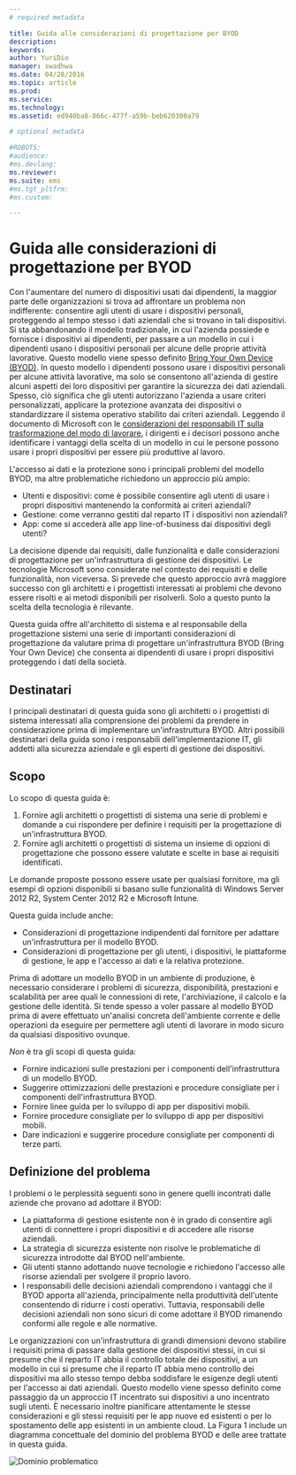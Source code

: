 ```yaml
---
# required metadata

title: Guida alle considerazioni di progettazione per BYOD
description:
keywords:
author: YuriDio
manager: swadhwa
ms.date: 04/28/2016
ms.topic: article
ms.prod:
ms.service:
ms.technology:
ms.assetid: ed940ba8-866c-477f-a59b-beb620300a79

# optional metadata

#ROBOTS:
#audience:
#ms.devlang:
ms.reviewer: 
ms.suite: ems
#ms.tgt_pltfrm:
#ms.custom:

---
```


# Guida alle considerazioni di progettazione per BYOD

Con l'aumentare del numero di dispositivi usati dai dipendenti, la maggior parte delle organizzazioni si trova ad affrontare un problema non indifferente: consentire agli utenti di usare i dispositivi personali, proteggendo al tempo stesso i dati aziendali che si trovano in tali dispositivi. Si sta abbandonando il modello tradizionale, in cui l'azienda possiede e fornisce i dispositivi ai dipendenti, per passare a un modello in cui i dipendenti usano i dispositivi personali per alcune delle proprie attività lavorative. Questo modello viene spesso definito [Bring Your Own Device (BYOD)](https://technet.microsoft.com/library/dn645493.aspx). In questo modello i dipendenti possono usare i dispositivi personali per alcune attività lavorative, ma solo se consentono all'azienda di gestire alcuni aspetti dei loro dispositivi per garantire la sicurezza dei dati aziendali. Spesso, ciò significa che gli utenti autorizzano l'azienda a usare criteri personalizzati, applicare la protezione avanzata dei dispositivi o standardizzare il sistema operativo stabilito dai criteri aziendali. Leggendo il documento di Microsoft con le [considerazioni dei responsabili IT sulla trasformazione del modo di lavorare](http://download.microsoft.com/download/5/3/A/53A96632-02E3-416C-B209-D8725AA80AFE/CIO%20Considerations%20for%20Workstyle%20Transformation2.pdf), i dirigenti e i decisori possono anche identificare i vantaggi della scelta di un modello in cui le persone possono usare i propri dispositivi per essere più produttive al lavoro.

L'accesso ai dati e la protezione sono i principali problemi del modello BYOD, ma altre problematiche richiedono un approccio più ampio:

- Utenti e dispositivi: come è possibile consentire agli utenti di usare i propri dispositivi mantenendo la conformità ai criteri aziendali?
- Gestione: come verranno gestiti dal reparto IT i dispositivi non aziendali?
- App: come si accederà alle app line-of-business dai dispositivi degli utenti?

La decisione dipende dai requisiti, dalle funzionalità e dalle considerazioni di progettazione per un'infrastruttura di gestione dei dispositivi. Le tecnologie Microsoft sono considerate nel contesto dei requisiti e delle funzionalità, non viceversa. Si prevede che questo approccio avrà maggiore successo con gli architetti e i progettisti interessati ai problemi che devono essere risolti e ai metodi disponibili per risolverli. Solo a questo punto la scelta della tecnologia è rilevante.

Questa guida offre all'architetto di sistema e al responsabile della progettazione sistemi una serie di importanti considerazioni di progettazione da valutare prima di progettare un'infrastruttura BYOD (Bring Your Own Device) che consenta ai dipendenti di usare i propri dispositivi proteggendo i dati della società.

## Destinatari

I principali destinatari di questa guida sono gli architetti o i progettisti di sistema interessati alla comprensione dei problemi da prendere in considerazione prima di implementare un'infrastruttura BYOD. Altri possibili destinatari della guida sono i responsabili dell'implementazione IT, gli addetti alla sicurezza aziendale e gli esperti di gestione dei dispositivi.</para>
    
## Scopo
  
Lo scopo di questa guida è:

1. Fornire agli architetti o progettisti di sistema una serie di problemi e domande a cui rispondere per definire i requisiti per la progettazione di un'infrastruttura BYOD.
2. Fornire agli architetti o progettisti di sistema un insieme di opzioni di progettazione che possono essere valutate e scelte in base ai requisiti identificati. 

Le domande proposte possono essere usate per qualsiasi fornitore, ma gli esempi di opzioni disponibili si basano sulle funzionalità di Windows Server 2012 R2, System Center 2012 R2 e Microsoft Intune.

Questa guida include anche:

- Considerazioni di progettazione indipendenti dal fornitore per adattare un'infrastruttura per il modello BYOD. 
- Considerazioni di progettazione per gli utenti, i dispositivi, le piattaforme di gestione, le app e l'accesso ai dati e la relativa protezione.

Prima di adottare un modello BYOD in un ambiente di produzione, è necessario considerare i problemi di sicurezza, disponibilità, prestazioni e scalabilità per aree quali le connessioni di rete, l'archiviazione, il calcolo e la gestione delle identità. Si tende spesso a voler passare al modello BYOD prima di avere effettuato un'analisi concreta dell'ambiente corrente e delle operazioni da eseguire per permettere agli utenti di lavorare in modo sicuro da qualsiasi dispositivo ovunque.

*Non* è tra gli scopi di questa guida:

- Fornire indicazioni sulle prestazioni per i componenti dell'infrastruttura di un modello BYOD. 
- Suggerire ottimizzazioni delle prestazioni e procedure consigliate per i componenti dell'infrastruttura BYOD.
- Fornire linee guida per lo sviluppo di app per dispositivi mobili.
- Fornire procedure consigliate per lo sviluppo di app per dispositivi mobili.
- Dare indicazioni e suggerire procedure consigliate per componenti di terze parti.

## Definizione del problema

I problemi o le perplessità seguenti sono in genere quelli incontrati dalle aziende che provano ad adottare il BYOD:

- La piattaforma di gestione esistente non è in grado di consentire agli utenti di connettere i propri dispositivi e di accedere alle risorse aziendali.
- La strategia di sicurezza esistente non risolve le problematiche di sicurezza introdotte dal BYOD nell'ambiente.
- Gli utenti stanno adottando nuove tecnologie e richiedono l'accesso alle risorse aziendali per svolgere il proprio lavoro.
- I responsabili delle decisioni aziendali comprendono i vantaggi che il BYOD apporta all'azienda, principalmente nella produttività dell'utente consentendo di ridurre i costi operativi. Tuttavia, responsabili delle decisioni aziendali non sono sicuri di come adottare il BYOD rimanendo conformi alle regole e alle normative.

Le organizzazioni con un'infrastruttura di grandi dimensioni devono stabilire i requisiti prima di passare dalla gestione dei dispositivi stessi, in cui si presume che il reparto IT abbia il controllo totale dei dispositivi, a un modello in cui si presume che il reparto IT abbia meno controllo dei dispositivi ma allo stesso tempo debba soddisfare le esigenze degli utenti per l'accesso ai dati aziendali. Questo modello viene spesso definito come passaggio da un approccio IT incentrato sui dispositivi a uno incentrato sugli utenti. È necessario inoltre pianificare attentamente le stesse considerazioni e gli stessi requisiti per le app nuove ed esistenti o per lo spostamento delle app esistenti in un ambiente cloud. La Figura 1 include un diagramma concettuale del dominio del problema BYOD e delle aree trattate in questa guida.

![Dominio problematico](./media/BYOD_Figure1.png)



<!--HONumber=Apr16_HO4-->


